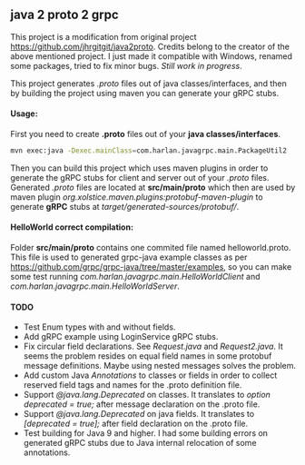 ## java 2 proto 2 grpc
This project is a modification from original project https://github.com/jhrgitgit/java2proto.
Credits belong to the creator of the above mentioned project.
I just made it compatible with Windows, renamed some packages, tried to fix minor bugs. *Still work in progress*.

This project generates *.proto* files out of java classes/interfaces, and then by building the project using maven you can generate your gRPC stubs.


#### Usage:

First you need to create **.proto** files out of your **java classes/interfaces**.
```sh
mvn exec:java -Dexec.mainClass=com.harlan.javagrpc.main.PackageUtil2
```

Then you can build this project which uses maven plugins in order to generate the gRPC stubs for client and server out of your *.proto* files.
Generated *.proto* files are located at **src/main/proto** which then are used by maven plugin *org.xolstice.maven.plugins:protobuf-maven-plugin* 
to generate **gRPC** stubs at *target/generated-sources/protobuf/*.


#### HelloWorld correct compilation:

Folder **src/main/proto** contains one commited file named helloworld.proto. 
This file is used to generated grpc-java example classes as per https://github.com/grpc/grpc-java/tree/master/examples, 
so you can make some test running *com.harlan.javagrpc.main.HelloWorldClient* and *com.harlan.javagrpc.main.HelloWorldServer*.


#### TODO
- Test Enum types with and without fields.
- Add gRPC example using LoginService gRPC stubs. 
- Fix circular field declarations. See *Request.java* and *Request2.java*. It seems the problem resides on equal field names in some protobuf message definitions. Maybe using nested messages solves the problem. 
- Add custom Java *Annotations* to classes or fields in order to collect reserved field tags and names for the .proto definition file.
- Support *@java.lang.Deprecated* on classes. It translates to *option deprecated = true;* after message declaration on the .proto file.
- Support *@java.lang.Deprecated* on java fields. It translates to *[deprecated = true];* after field declaration on the .proto file.
- Test building for Java 9 and higher. I had some building errors on generated gRPC stubs due to Java internal relocation of some annotations.
